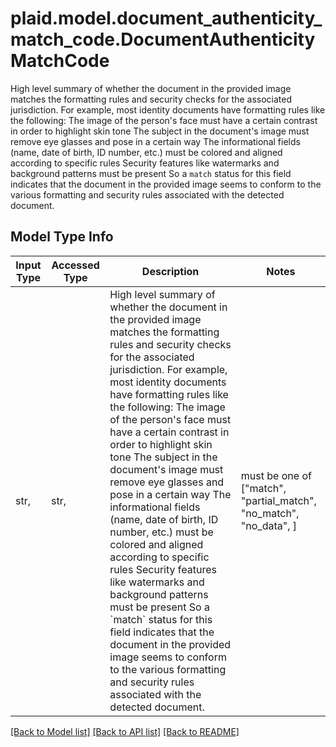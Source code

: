 # plaid.model.document_authenticity_match_code.DocumentAuthenticityMatchCode

High level summary of whether the document in the provided image matches the formatting rules and security checks for the associated jurisdiction.  For example, most identity documents have formatting rules like the following:   The image of the person's face must have a certain contrast in order to highlight skin tone   The subject in the document's image must remove eye glasses and pose in a certain way   The informational fields (name, date of birth, ID number, etc.) must be colored and aligned according to specific rules   Security features like watermarks and background patterns must be present  So a `match` status for this field indicates that the document in the provided image seems to conform to the various formatting and security rules associated with the detected document.

## Model Type Info
Input Type | Accessed Type | Description | Notes
------------ | ------------- | ------------- | -------------
str,  | str,  | High level summary of whether the document in the provided image matches the formatting rules and security checks for the associated jurisdiction.  For example, most identity documents have formatting rules like the following:   The image of the person&#x27;s face must have a certain contrast in order to highlight skin tone   The subject in the document&#x27;s image must remove eye glasses and pose in a certain way   The informational fields (name, date of birth, ID number, etc.) must be colored and aligned according to specific rules   Security features like watermarks and background patterns must be present  So a &#x60;match&#x60; status for this field indicates that the document in the provided image seems to conform to the various formatting and security rules associated with the detected document. | must be one of ["match", "partial_match", "no_match", "no_data", ] 

[[Back to Model list]](../../README.md#documentation-for-models) [[Back to API list]](../../README.md#documentation-for-api-endpoints) [[Back to README]](../../README.md)

